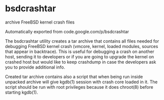 # bsdcrashtar

archive FreeBSD kernel crash files

Automatically exported from code.google.com/p/bsdcrashtar

The bsdcrashtar utility creates a tar archive that contains all
files needed for debugging FreeBSD kernel crash (vmcore, kernel,
loaded modules, sources that appear in backtrace). This is useful
for debugging a crash on another host, sending it to developers
or if you are going to upgrade the kernel on crashed host but
would like to keep crashdump in case the developers ask you to
provide additional info.

Created tar archive contains also a script that when being run
inside unpacked archive will give kgdb(1) session with crash core
loaded in it. The script should be run with root privileges
because it does chroot(8) before starting kgdb(1).
